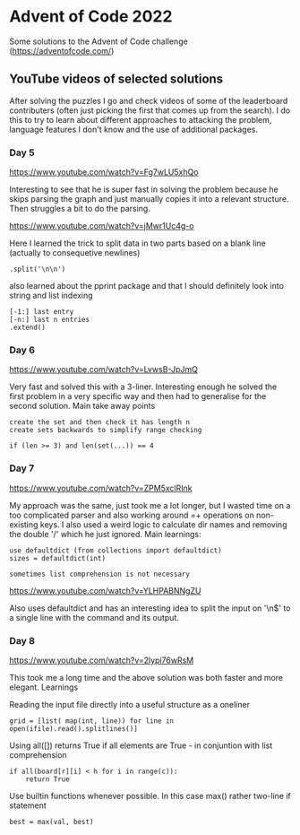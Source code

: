 # Advent of Code 2022
Some solutions to the Advent of Code challenge (https://adventofcode.com/)

## YouTube videos of selected solutions
After solving the puzzles I go and check videos of some
of the leaderboard contributers (often just picking the
first that comes up from the search). I do this to try to
learn about different approaches to attacking the problem,
language features I don't know and the use of additional
packages.

### Day 5
https://www.youtube.com/watch?v=Fg7wLU5xhQo

Interesting to see that he is super fast in solving the problem
because he skips parsing the graph and just manually copies it into a
relevant structure. Then struggles a bit to do the parsing.

https://www.youtube.com/watch?v=jMwr1Uc4g-o

Here I learned the trick to split data in two parts based on
a blank line (actually to consequetive newlines)

    .split('\n\n')

also learned about the pprint package and that I should definitely
look into string and list indexing

    [-1:] last entry
    [-n:] last n entries
    .extend()

### Day 6
https://www.youtube.com/watch?v=LvwsB-JpJmQ

Very fast and solved this with a 3-liner. Interesting enough he solved
the first problem in a very specific way and then had to generalise
for the second solution. Main take away points

    create the set and then check it has length n
    create sets backwards to simplify range checking

    if (len >= 3) and len(set(...)) == 4

### Day 7
https://www.youtube.com/watch?v=ZPM5xclRInk

My approach was the same, just took me a lot longer, but
I wasted time on a too complicated parser and also working
around =+ operations on non-existing keys. I also used a weird
logic to calculate dir names and removing the double '/' which
he just ignored. Main learnings:

    use defaultdict (from collections import defaultdict)
    sizes = defaultdict(int)

    sometimes list comprehension is not necessary

https://www.youtube.com/watch?v=YLHPABNNgZU

Also uses defaultdict and has an interesting idea to split
the input on '\n$' to a single line with the command and its
output.

### Day 8
https://www.youtube.com/watch?v=2lypi76wRsM

This took me a long time and the above solution was both
faster and more elegant. Learnings

Reading the input file directly into a useful structure as a oneliner

    grid = [list( map(int, line)) for line in open(ifile).read().splitlines()]

Using all([]) returns True if all elements are True -  in conjuntion with list comprehension

    if all(board[r][i] < h for i in range(c)):
        return True

Use builtin functions whenever possible. In this case max() rather two-line if statement

    best = max(val, best)
